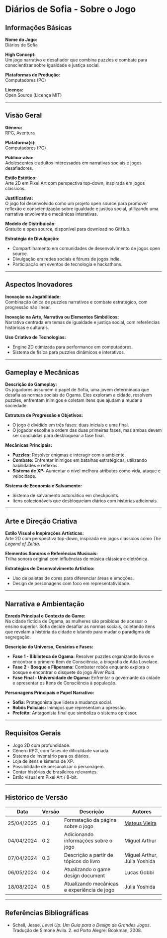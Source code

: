 # Diários de Sofia - Sobre o Jogo

## Informações Básicas

**Nome do Jogo:**  
Diários de Sofia  

**High Concept:**  
Um jogo narrativo e desafiador que combina puzzles e combate para conscientizar sobre igualdade e justiça social.  

**Plataformas de Produção:**  
Computadores (PC)  

**Licença:**  
Open Source (Licença MIT)  

---

## Visão Geral

**Gênero:**  
RPG, Aventura  

**Plataforma(s):**  
Computadores (PC)  

**Público-alvo:**  
Adolescentes e adultos interessados em narrativas sociais e jogos desafiadores.  

**Estilo Estético:**  
Arte 2D em Pixel Art com perspectiva top-down, inspirada em jogos clássicos.  

**Justificativa:**  
O jogo foi desenvolvido como um projeto open source para promover reflexão e conscientização sobre igualdade e justiça social, utilizando uma narrativa envolvente e mecânicas interativas.  

**Modelo de Distribuição:**  
Gratuito e open source, disponível para download no GitHub.  

**Estratégia de Divulgação:**  
- Compartilhamento em comunidades de desenvolvimento de jogos open source.  
- Divulgação em redes sociais e fóruns de jogos indie.  
- Participação em eventos de tecnologia e hackathons.  

---

## Aspectos Inovadores

**Inovação na Jogabilidade:**  
Combinação única de puzzles narrativos e combate estratégico, com progressão não linear.  

**Inovação na Arte, Narrativa ou Elementos Simbólicos:**  
Narrativa centrada em temas de igualdade e justiça social, com referências históricas e culturais.  

**Uso Criativo de Tecnologias:**  
- Engine 2D otimizada para performance em computadores.  
- Sistema de física para puzzles dinâmicos e interativos.  

---

## Gameplay e Mecânicas

**Descrição do Gameplay:**  
Os jogadores assumem o papel de Sofia, uma jovem determinada que desafia as normas sociais de Ogama. Eles exploram a cidade, resolvem puzzles, enfrentam inimigos e coletam itens que ajudam a mudar a sociedade.  

**Estrutura de Progressão e Objetivos:**  
- O jogo é dividido em três fases: duas iniciais e uma final.  
- O jogador escolhe a ordem das duas primeiras fases, mas ambas devem ser concluídas para desbloquear a fase final.  

**Mecânicas Principais:**  
- **Puzzles:** Resolver enigmas e interagir com o ambiente.  
- **Combate:** Enfrentar inimigos em batalhas estratégicas, utilizando habilidades e reflexos.  
- **Sistema de XP:** Aumentar o nível melhora atributos como vida, ataque e velocidade.  

**Sistema de Economia e Salvamento:**  
- Sistema de salvamento automático em checkpoints.  
- Itens colecionáveis que desbloqueiam diários com histórias adicionais.  

---

## Arte e Direção Criativa

**Estilo Visual e Inspirações Artísticas:**  
Arte 2D com perspectiva top-down, inspirada em jogos clássicos como *The Legend of Zelda*.  

**Elementos Sonoros e Referências Musicais:**  
Trilha sonora original com influências de música clássica e eletrônica.  

**Estratégias de Desenvolvimento Artístico:**  
- Uso de paletas de cores para diferenciar áreas e emoções.  
- Design de personagens com foco em representatividade.  

---

## Narrativa e Ambientação

**Enredo Principal e Contexto do Game:**  
Na cidade fictícia de Ogama, as mulheres são proibidas de acessar o ensino superior. Sofia decide desafiar as normas sociais, coletando itens que revelam a história da cidade e lutando para mudar o paradigma de segregação.  

**Descrição do Universo, Cenários e Fases:**  
- **Fase 1 - Biblioteca de Ogama:** Resolver puzzles organizando livros e encontrar o primeiro Item de Consciência, a biografia de Ada Lovelace.  
- **Fase 2 - Bosque e Fliperama:** Combater robôs enquanto explora o bosque e encontrar o disquete do jogo *River Raid*.  
- **Fase Final - Universidade de Ogama:** Enfrentar o governante da cidade e apresentar os Itens de Consciência à população.  

**Personagens Principais e Papel Narrativo:**  
- **Sofia:** Protagonista que lidera a mudança social.  
- **Robôs Policiais:** Inimigos que representam a opressão.  
- **Prefeito:** Antagonista final que simboliza o sistema opressor.  

---

## Requisitos Gerais

- Jogo 2D com profundidade.  
- Gênero RPG, com fases de dificuldade variada.  
- Sistema de inventário para os diários.  
- Loja de itens e sistema de XP.  
- Possibilidade de personalizar o personagem.  
- Contar histórias de brasileiros relevantes.  
- Estilo visual em Pixel Art / 8-bit.  

---
## Histórico de Versão

| Data       | Versão | Descrição                                      | Autores                  |
|------------|--------|------------------------------------------------|--------------------------|
| 25/04/2025 | 0.1    | Formatação da página sobre o jogo              | [Mateus Vieira](https://github.com/matix0)            |
| 04/04/2024 | 0.2    | Adicionando informações sobre o jogo           | Miguel Arthur            |
| 07/04/2024 | 0.3    | Descrição a partir de tópicos do livro         | Miguel Arthur, Júlia Yoshida |
| 06/05/2024 | 0.4    | Atualizando o game design document             | Lucas Gobbi              |
| 18/08/2024 | 0.5    | Atualizando mecânicas e experiência de jogo    | Júlia Yoshida            |

---

## Referências Bibliográficas

- Schell, Jesse. *Level Up: Um Guia para o Design de Grandes Jogos*. Tradução de Simone Ávila. 2. ed Porto Alegre: Bookman, 2008.